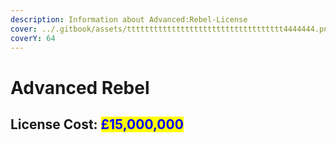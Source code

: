 ```yaml
---
description: Information about Advanced:Rebel-License
cover: ../.gitbook/assets/ttttttttttttttttttttttttttttttttttt4444444.png
coverY: 64
---
```


# Advanced Rebel

## License Cost: <mark style="color:blue;">£15,000,000</mark>
